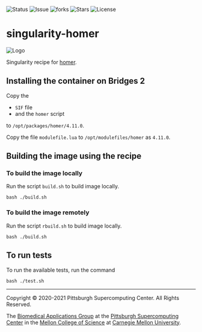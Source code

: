 ![Status](https://github.com/pscedu/singularity-homer/actions/workflows/main.yml/badge.svg)
![Issue](https://img.shields.io/github/issues/pscedu/singularity-homer)
![forks](https://img.shields.io/github/forks/pscedu/singularity-homer)
![Stars](https://img.shields.io/github/stars/pscedu/singularity-homer)
![License](https://img.shields.io/github/license/pscedu/singularity-homer)

# singularity-homer
![Logo](http://homer.ucsd.edu/homer/pic2.gif)

Singularity recipe for [homer](http://homer.ucsd.edu/homer/).

## Installing the container on Bridges 2
Copy the

* `SIF` file
* and the `homer` script

to `/opt/packages/homer/4.11.0`.

Copy the file `modulefile.lua` to `/opt/modulefiles/homer` as `4.11.0`.

## Building the image using the recipe

### To build the image locally
Run the script `build.sh` to build image locally.

```
bash ./build.sh
```

### To build the image remotely
Run the script `rbuild.sh` to build image locally.

```
bash ./build.sh
```

## To run tests
To run the available tests, run the command

```
bash ./test.sh
```

---
Copyright © 2020-2021 Pittsburgh Supercomputing Center. All Rights Reserved.

The [Biomedical Applications Group](https://www.psc.edu/biomedical-applications/) at the [Pittsburgh Supercomputing Center](http://www.psc.edu) in the [Mellon College of Science](https://www.cmu.edu/mcs/) at [Carnegie Mellon University](http://www.cmu.edu).

